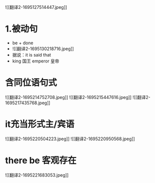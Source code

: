 ![[翻译2-1695127514447.jpeg]]
# 1.被动句
- be + done
- ![[翻译2-1695130218716.jpeg]]
- 据说：it is said that
- king 国王  emperor 皇帝
# 含同位语句式
![[翻译2-1695214752708.jpeg]]
![[翻译2-1695215447616.jpeg]]
![[翻译2-1695217435768.jpeg]]
# it充当形式主/宾语
![[翻译2-1695220504223.jpeg]]
![[翻译2-1695220950568.jpeg]]
# there be  客观存在
![[翻译2-1695221683053.jpeg]]
